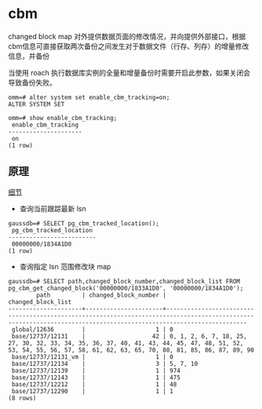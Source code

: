 # cbm
changed block map
对外提供数据页面的修改情况，并向提供外部接口，根据cbm信息可直接获取两次备份之间发生对于数据文件（行存、列存）的增量修改信息，并备份

当使用 roach 执行数据库实例的全量和增量备份时需要开启此参数，如果关闭会导致备份失败。

```shell
omm=# alter system set enable_cbm_tracking=on;
ALTER SYSTEM SET

omm=# show enable_cbm_tracking;
 enable_cbm_tracking
---------------------
 on
(1 row)
```

## 原理
[细节](https://www.jianshu.com/p/a126de7c085b)


- 查询当前跟踪最新 lsn
```shell
gaussdb=# SELECT pg_cbm_tracked_location();
 pg_cbm_tracked_location
-------------------------
 00000000/1834A1D0
(1 row)
```

- 查询指定 lsn 范围修改块 map
```shell
gaussdb=# SELECT path,changed_block_number,changed_block_list FROM pg_cbm_get_changed_block('00000000/1833A1D0', '00000000/1834A1D0');
        path         | changed_block_number |                                                                        changed_block_list
---------------------+----------------------+-------------------------------------------------------------------------------------------------------------------------------------------------------------------
 global/12636        |                    1 | 0
 base/12737/12131    |                   42 | 0, 1, 2, 6, 7, 18, 25, 27, 30, 32, 33, 34, 35, 36, 37, 40, 41, 43, 44, 45, 47, 48, 51, 52, 53, 54, 55, 56, 57, 58, 61, 62, 63, 65, 70, 80, 81, 85, 86, 87, 89, 90
 base/12737/12131_vm |                    1 | 0
 base/12737/12134    |                    3 | 5, 7, 10
 base/12737/12139    |                    1 | 974
 base/12737/12143    |                    1 | 475
 base/12737/12212    |                    1 | 48
 base/12737/12290    |                    1 | 1
(8 rows)
```
